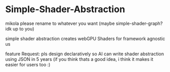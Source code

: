 # Simple-Shader-Abstraction

mikola please rename to whatever you want (maybe simple-shader-graph? idk up to you)


simple shader abstraction creates webGPU Shaders for framework agnostic us

feature Request: 
pls design declaratively so AI can write shader abstraction using JSON in 5 years (if you think thats a good idea, i think it makes it easier for users too :)
